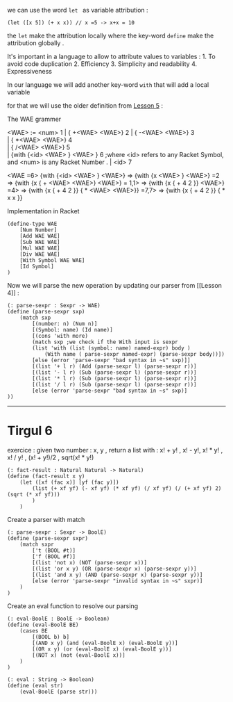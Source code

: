 
we can use the word `let ` as variable attribution :
```racket
(let ([x 5]) (+ x x)) // x =5 -> x+x = 10 
```

the `let` make the attribution locally where the key-word `define` make the attribution  globally .

It's important in a language to allow to attribute values to variables :
	1. To avoid code duplication
	2. Efficiency
	3. Simplicity and readability
	4. Expressiveness

In our language we will add another key-word `with` that will add a local variable

for that we will use the  older definition from [Lesson 5](Lesson%205.md) :

The WAE grammer 

\<WAE> := \<num> 1
			| { +\<WAE> \<WAE>} 2 
			| { -\<WAE> \<WAE>} 3  
			| { \*\<WAE> \<WAE>} 4  
			| { \/\<WAE> \<WAE>} 5  
			| {with {\<id> \<WAE> } \<WAE> } 6   ;where \<id> refers to any Racket Symbol, and \<num> is any Racket  Number .
			| \<id> 7

\<WAE =6>  {with {\<id> \<WAE> } \<WAE>} 
	=> {with {x \<WAE> } \<WAE>} =2 
	=> {with {x { + \<WAE>  \<WAE>} \<WAE>} = 1,1>
	=> {with {x { + 4  2 }} \<WAE>} =4>
	=> {with {x { + 4  2 }} { \* \<WAE>  \<WAE>}}  =7,7>
	=> {with {x { + 4  2 }} { * x  x }}  

Implementation in Racket

```racket
(define-type WAE
	[Num Number]
	[Add WAE WAE]
	[Sub WAE WAE]
	[Mul WAE WAE]
	[Div WAE WAE]
	[With Symbol WAE WAE]
	[Id Symbol]
)
```
	
Now we will parse the new operation by updating our parser from [[Lesson 4]]  :

```racket
(: parse-sexpr : Sexpr -> WAE)
(define (parse-sexpr sxp)
	(match sxp
		[(number: n) (Num n)]
		[(Symbol: name) (Id name)]
		[(cons 'with more)
		(match sxp ;we check if the With input is sexpr
		(list 'with (list (symbol: name) named-expr) body )
			(With name ( parse-sexpr named-expr) (parse-sexpr body))])
		[else (error 'parse-sexpr "bad syntax in ~s" sxp)]]
		[(list '+ l r) (Add (parse-sexpr l) (parse-sexpr r))]
		[(list '- l r) (Sub (parse-sexpr l) (parse-sexpr r))]
		[(list '* l r) (Sub (parse-sexpr l) (parse-sexpr r))]
		[(list '/ l r) (Sub (parse-sexpr l) (parse-sexpr r))]
		[else (error 'parse-sexpr "bad syntax in ~s" sxp)]
))
```


---
# Tirgul 6

exercice : given two number : x, y ,  return a list with : x! + y! , x! - y!, x! * y! , x! / y! , (x! + y!)/2 , sqrt(x! * y!)

```racket
(: fact-result : Natural Natural -> Natural)
(define (fact-result x y)
    (let ([xf (fac x)] [yf (fac y)])
        (list (+ xf yf) (- xf yf) (* xf yf) (/ xf yf) (/ (+ xf yf) 2) (sqrt (* xf yf)))
        )
    )

```

Create a parser with match
```racket
(: parse-sexpr : Sexpr -> BoolE)
(define (parse-sexpr sxpr)
	(match sxpr
		['t (BOOL #t)]
		['f (BOOL #f)]
		[(list 'not x) (NOT (parse-sexpr x))]
		[(list 'or x y) (OR (parse-sexpr x) (parse-sexpr y))]
		[(list 'and x y) (AND (parse-sexpr x) (parse-sexpr y))]
		[else (error 'parse-sexpr "invalid syntax in ~s" sxpr)]
	)
)
```

Create an eval function to resolve our parsing
```racket
(: eval-BoolE : BoolE -> Boolean)
(define (eval-BoolE BE)
	(cases BE
		[(BOOL b) b]
		[(AND x y) (and (eval-BoolE x) (eval-BoolE y))]
		[(OR x y) (or (eval-BoolE x) (eval-BoolE y))]
		[(NOT x) (not (eval-BoolE x))]
	)
)

(: eval : String -> Boolean)
(define (eval str)
	(eval-BoolE (parse str)))
```
